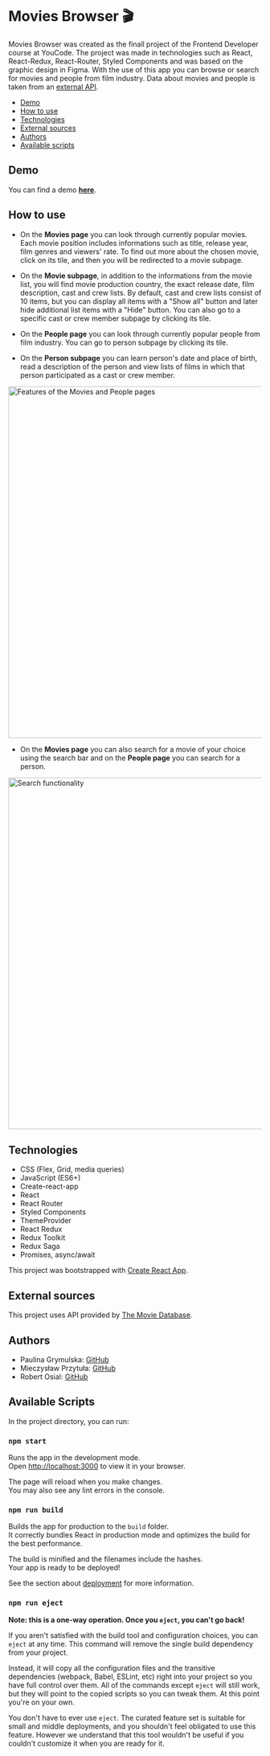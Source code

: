 # Movies Browser 🎬 
Movies Browser was created as the finall project of the Frontend Developer course at YouCode.
The project was made in technologies such as React, React-Redux, React-Router, Styled Components and was based on the graphic design in Figma.
With the use of this app you can browse or search for movies and people from film industry. Data about movies and people is taken from an [external API](https://www.themoviedb.org/).

* [Demo](#demo)
* [How to use](#how-to-use)
* [Technologies](#technologies)
* [External sources](#external-sources)
* [Authors](#authors)
* [Available scripts](#available-scripts)

## Demo

You can find a demo [**here**](https://paulgrym.github.io/movies-browser/).

## How to use
- On the **Movies page** you can look through currently popular movies. Each movie position includes informations such as title, release year, film genres and viewers' rate. To find out more about the chosen movie, click on its tile, and then you will be redirected to a movie subpage.

- On the **Movie subpage**, in addition to the informations from the movie list, you will find movie production country, the exact release date, film description, cast and crew lists. By default, cast and crew lists consist of 10 items, but you can display all items with a "Show all" button and later hide additional list items with a "Hide" button. You can also go to a specific cast or crew member subpage by clicking its tile.

- On the **People page** you can look through currently popular people from film industry. You can go to person subpage by clicking its tile.

- On the **Person subpage** you can learn person's date and place of birth, read a description of the person and view lists of films in which that person participated as a cast or crew member.

<img src="https://github.com/paulgrym/movies-browser/blob/main/images/main-gif.gif" alt="Features of the Movies and People pages" width="700px">

- On the **Movies page** you can also search for a movie of your choice using the search bar and on the **People page** you can search for a person.

<img src="https://github.com/paulgrym/movies-browser/blob/main/images/search-gif.gif" alt="Search functionality" width="700px">


## Technologies

- CSS (Flex, Grid, media queries)
- JavaScript (ES6+)
- Create-react-app
- React
- React Router
- Styled Components
- ThemeProvider
- React Redux 
- Redux Toolkit
- Redux Saga
- Promises, async/await

This project was bootstrapped with [Create React App](https://github.com/facebook/create-react-app).

## External sources
This project uses API provided by [The Movie Database](https://www.themoviedb.org/).

## Authors
- Paulina Grymulska: [GitHub](https://github.com/paulgrym)
- Mieczysław Przytuła: [GitHub](https://github.com/MieczyslawFrontDev)
- Robert Osial: [GitHub](https://github.com/RobertOsial)

## Available Scripts

In the project directory, you can run:

### `npm start`

Runs the app in the development mode.\
Open [http://localhost:3000](http://localhost:3000) to view it in your browser.

The page will reload when you make changes.\
You may also see any lint errors in the console.

### `npm run build`

Builds the app for production to the `build` folder.\
It correctly bundles React in production mode and optimizes the build for the best performance.

The build is minified and the filenames include the hashes.\
Your app is ready to be deployed!

See the section about [deployment](https://facebook.github.io/create-react-app/docs/deployment) for more information.

### `npm run eject`

**Note: this is a one-way operation. Once you `eject`, you can't go back!**

If you aren't satisfied with the build tool and configuration choices, you can `eject` at any time. This command will remove the single build dependency from your project.

Instead, it will copy all the configuration files and the transitive dependencies (webpack, Babel, ESLint, etc) right into your project so you have full control over them. All of the commands except `eject` will still work, but they will point to the copied scripts so you can tweak them. At this point you're on your own.

You don't have to ever use `eject`. The curated feature set is suitable for small and middle deployments, and you shouldn't feel obligated to use this feature. However we understand that this tool wouldn't be useful if you couldn't customize it when you are ready for it.
